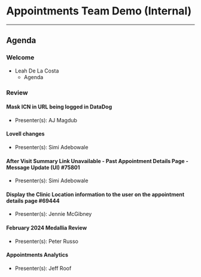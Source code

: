 # Appointments Team Demo (Internal) 

---

## Agenda

### Welcome

- Leah De La Costa
  - Agenda

### Review 

#### Mask ICN in URL being logged in DataDog
  - Presenter(s): AJ Magdub

#### Lovell changes
  - Presenter(s): Simi Adebowale

#### After Visit Summary Link Unavailable - Past Appointment Details Page - Message Update (UI) #75801
  - Presenter(s): Simi Adebowale

#### Display the Clinic Location information to the user on the appointment details page #69444
  - Presenter(s): Jennie McGibney

#### February 2024 Medallia Review 
  - Presenter(s): Peter Russo

#### Appointments Analytics 
  - Presenter(s): Jeff Roof
